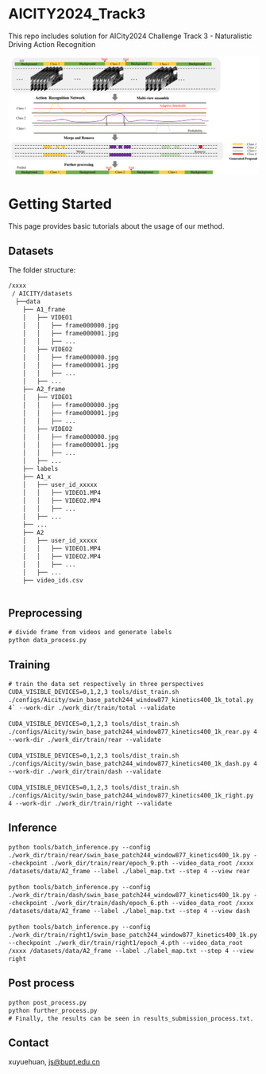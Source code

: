 # AICITY2024_Track3
This repo includes solution for AICity2024 Challenge Track 3 -  Naturalistic Driving Action Recognition


![framework.png](framework.png)



# Getting Started

This page provides basic tutorials about the usage of our method.


<!-- TOC -->

## Datasets

The folder structure:

```
/xxxx
 / AICITY/datasets
  ├──data
    ├── A1_frame
    │   ├── VIDEO1
    │   │   ├── frame000000.jpg
    │   │   ├── frame000001.jpg
    │   │   ├── ...
    │   ├── VIDEO2
    │   │   ├── frame000000.jpg
    │   │   ├── frame000001.jpg
    │   │   ├── ...
    │   ├── ...
    ├── A2_frame
    │   ├── VIDEO1
    │   │   ├── frame000000.jpg
    │   │   ├── frame000001.jpg
    │   │   ├── ...
    │   ├── VIDEO2
    │   │   ├── frame000000.jpg
    │   │   ├── frame000001.jpg
    │   │   ├── ...
    │   ├── ...
    ├── labels
    ├── A1_x
    │   ├── user_id_xxxxx
    │   │   ├── VIDEO1.MP4
    │   │   ├── VIDEO2.MP4
    │   │   ├── ...
    │   ├── ...
    ├── ...
    ├── A2
    │   ├── user_id_xxxxx
    │   │   ├── VIDEO1.MP4
    │   │   ├── VIDEO2.MP4
    │   │   ├── ...
    │   ├── ...
    ├── video_ids.csv
 

```

## Preprocessing

```shell
# divide frame from videos and generate labels
python data_process.py 
```

## Training

```shell
# train the data set respectively in three perspectives
CUDA_VISIBLE_DEVICES=0,1,2,3 tools/dist_train.sh ./configs/Aicity/swin_base_patch244_window877_kinetics400_1k_total.py 4` --work-dir ./work_dir/train/total --validate

CUDA_VISIBLE_DEVICES=0,1,2,3 tools/dist_train.sh ./configs/Aicity/swin_base_patch244_window877_kinetics400_1k_rear.py 4 --work-dir ./work_dir/train/rear --validate

CUDA_VISIBLE_DEVICES=0,1,2,3 tools/dist_train.sh ./configs/Aicity/swin_base_patch244_window877_kinetics400_1k_dash.py 4 --work-dir ./work_dir/train/dash --validate

CUDA_VISIBLE_DEVICES=0,1,2,3 tools/dist_train.sh ./configs/Aicity/swin_base_patch244_window877_kinetics400_1k_right.py 4 --work-dir ./work_dir/train/right --validate

```

## Inference

```shell
python tools/batch_inference.py --config ./work_dir/train/rear/swin_base_patch244_window877_kinetics400_1k.py --checkpoint ./work_dir/train/rear/epoch_9.pth --video_data_root /xxxx /datasets/data/A2_frame --label ./label_map.txt --step 4 --view rear

python tools/batch_inference.py --config ./work_dir/train/dash/swin_base_patch244_window877_kinetics400_1k.py --checkpoint ./work_dir/train/dash/epoch_6.pth --video_data_root /xxxx /datasets/data/A2_frame --label ./label_map.txt --step 4 --view dash

python tools/batch_inference.py --config ./work_dir/train/right1/swin_base_patch244_window877_kinetics400_1k.py --checkpoint ./work_dir/train/right1/epoch_4.pth --video_data_root /xxxx /datasets/data/A2_frame --label ./label_map.txt --step 4 --view right
```

## Post process

```shell
python post_process.py 
python further_process.py 
# Finally, the results can be seen in results_submission_process.txt.
```


## Contact
xuyuehuan, js@bupt.edu.cn

